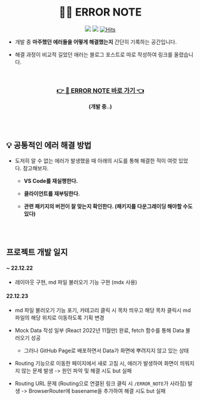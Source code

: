 <div align="center">

# 🚨📒 ERROR NOTE

<img src="https://img.shields.io/badge/since-2022.11-grey"></a>
<img src="https://img.shields.io/badge/author-SangYoonLee-yellow"></a>
[![Hits](https://hits.seeyoufarm.com/api/count/incr/badge.svg?url=https%3A%2F%2Fgithub.com%2FSangYoonLee1231%2FERROR_NOTE&count_bg=%2379C83D&title_bg=%23555555&icon=&icon_color=%23E7E7E7&title=hits&edge_flat=false)](https://hits.seeyoufarm.com)

</div>

- 개발 중 <strong>마주했던 에러들을 어떻게 해결했는지</strong> 간단히 기록하는 공간입니다.

- 해결 과정이 비교적 길었던 애러는 블로그 포스트로 따로 작성하여 링크를 올렸습니다.

<br/>

<div align="center">

<h3><a href="https://sangyoonlee1231.github.io/ERROR_NOTE/">👉 📒 ERROR NOTE 바로 가기 👈</a></h3>

<strong>(개발 중..)</strong>

</div>

<br/><br/>

## 💡 공통적인 에러 해결 방법

- 도저히 알 수 없는 에러가 발생했을 때 아래의 시도를 통해 해결한 적이 여럿 있었다. 참고해보자.
 
  - <strong>VS Code를 재실행한다.</strong>

  - <strong>클라이언트를 재부팅한다.</strong>

  - <strong>관련 패키지의 버전이 잘 맞는지 확인한다. (패키지를 다운그레이딩 해야할 수도 있다)</strong>

<br/><br/>

## 프로젝트 개발 일지

#### ~ 22.12.22

- 레이아웃 구현, md 파일 불러오기 기능 구현 (mdx 사용)

#### 22.12.23

- md 파일 불러오기 기능 포기, 카테고리 클릭 시 목차 띄우고 해당 목차 클릭시 md 파일의 해당 위치로 이동하도록 기획 변경

- Mock Data 작성 일부 (React 2022년 11월만) 완료, fetch 함수를 통해 Data 불러오기 성공

  - 그러나 GitHub Page로 배포하면서 Data가 화면에 뿌려지지 않고 있는 상태

- Routing 기능으로 이동한 페이지에서 새로 고침 시, 에러가 발생하여 화면이 띄워지지 않는 문제 발생 -> 원인 파악 및 해결 시도 but 실패

- Routing URL 문제 (Routing으로 연결된 링크 클릭 시 <code>/ERROR_NOTE</code>가 사라짐) 발생 -> BrowserRouter에 basename을 추가하여 해결 시도 but 실패

